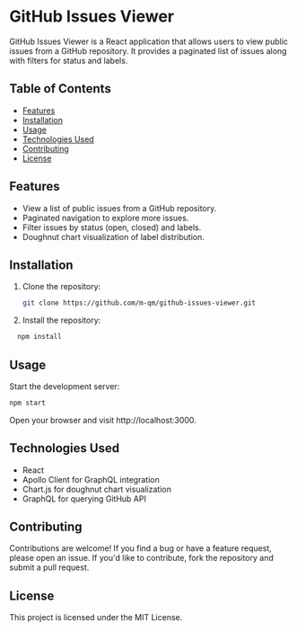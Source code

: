 # GitHub Issues Viewer

GitHub Issues Viewer is a React application that allows users to view public issues from a GitHub repository. It provides a paginated list of issues along with filters for status and labels.

## Table of Contents
- [Features](#features)
- [Installation](#installation)
- [Usage](#usage)
- [Technologies Used](#technologies-used)
- [Contributing](#contributing)
- [License](#license)

## Features

- View a list of public issues from a GitHub repository.
- Paginated navigation to explore more issues.
- Filter issues by status (open, closed) and labels.
- Doughnut chart visualization of label distribution.

## Installation

1. Clone the repository:
   ```bash
   git clone https://github.com/m-qm/github-issues-viewer.git
   ```
2. Install the repository:
  ```bash
    npm install
   ```

## Usage
Start the development server:

```bash
npm start
```

Open your browser and visit http://localhost:3000.

## Technologies Used
- React
- Apollo Client for GraphQL integration
- Chart.js for doughnut chart visualization
- GraphQL for querying GitHub API

##  Contributing
Contributions are welcome! If you find a bug or have a feature request, please open an issue. If you'd like to contribute, fork the repository and submit a pull request.

## License
This project is licensed under the MIT License.
